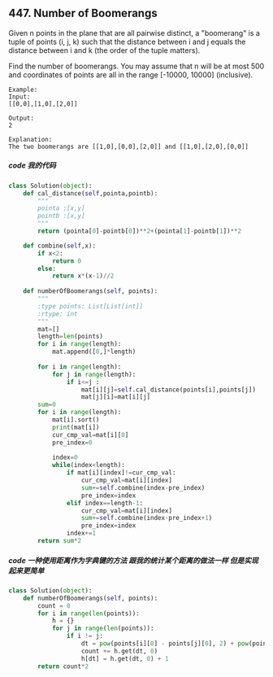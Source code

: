 ## 447. Number of Boomerangs   
Given n points in the plane that are all pairwise distinct, a "boomerang" is a tuple of points (i, j, k) such that the distance between i and j equals the distance between i and k (the order of the tuple matters).

Find the number of boomerangs. You may assume that n will be at most 500 and coordinates of points are all in the range [-10000, 10000] (inclusive).


```
Example:
Input:
[[0,0],[1,0],[2,0]]

Output:
2

Explanation:
The two boomerangs are [[1,0],[0,0],[2,0]] and [[1,0],[2,0],[0,0]]
```

##### code 我的代码
```Python
class Solution(object):
    def cal_distance(self,pointa,pointb):
        """
        pointa :[x,y]
        pointb :[x,y]
        """
        return (pointa[0]-pointb[0])**2+(pointa[1]-pointb[1])**2

    def combine(self,x):
        if x<2:
            return 0
        else:
            return x*(x-1)//2                        
        
    def numberOfBoomerangs(self, points):
        """
        :type points: List[List[int]]
        :rtype: int
        """
        mat=[]
        length=len(points)
        for i in range(length):
            mat.append([0,]*length)       
        
        for i in range(length):
            for j in range(length):
                if i<=j :
                    mat[i][j]=self.cal_distance(points[i],points[j])
                    mat[j][i]=mat[i][j]    
        sum=0
        for i in range(length):
            mat[i].sort()
            print(mat[i])
            cur_cmp_val=mat[i][0]
            pre_index=0
            
            index=0
            while(index<length):
                if mat[i][index]!=cur_cmp_val:
                    cur_cmp_val=mat[i][index]
                    sum+=self.combine(index-pre_index)
                    pre_index=index 
                elif index==length-1:
                    cur_cmp_val=mat[i][index]
                    sum+=self.combine(index-pre_index+1)
                    pre_index=index
                index+=1
        return sum*2
```
   

##### code   一种使用距离作为字典键的方法 跟我的统计某个距离的做法一样 但是实现起来更简单
```Python
class Solution(object):
    def numberOfBoomerangs(self, points):
        count = 0
        for i in range(len(points)):
            h = {}
            for j in range(len(points)):
                if i != j:
                    dt = pow(points[i][0] - points[j][0], 2) + pow(points[i][1] - points[j][1], 2)
                    count += h.get(dt, 0)
                    h[dt] = h.get(dt, 0) + 1
        return count*2
```
